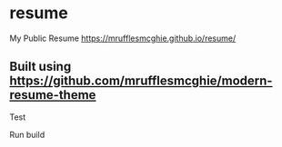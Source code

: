 # resume
My Public Resume
https://mrufflesmcghie.github.io/resume/

## Built using https://github.com/mrufflesmcghie/modern-resume-theme

Test

Run build
